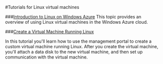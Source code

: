 <properties linkid="manage-linux-tutorials" urlDisplayName="Tutorials" pageTitle="Linux virtual machine tutorials - Windows Azure" title="Linux virtual machine tutorials - Windows Azure" metaKeywords="Linux tutorials Windows Azure, Linux tutorials Azure, Azure Linux tutorials, Azure Linux, Linux virtual machine Azure, Linux vm" Description="Find tutorials about using Linux virtual machines with Windows Azure." metaCanonical="" disqusComments="0" umbracoNaviHide="0" />



#Tutorials for Linux virtual machines



###[Introduction to Linux on Windows Azure](/en-us/manage/linux/tutorials/intro-to-linux/)
This topic provides an overview of using Linux virtual machines in the Windows Azure cloud. 

###[Create a Virtual Machine Running Linux](/en-us/manage/linux/tutorials/virtual-machine-from-gallery/)

In this tutorial you'll learn how to use the management portal to create a custom virtual machine running Linux.  After you create the virtual machine, you'll attach a data disk to the new virtual machine, and then set up communication with the virtual machine. 
